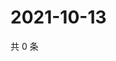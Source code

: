# 2021-10-13

共 0 条

<!-- BEGIN WEIBO -->
<!-- 最后更新时间 Wed Oct 13 2021 21:17:39 GMT+0800 (China Standard Time) -->

<!-- END WEIBO -->
